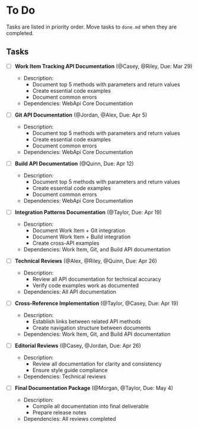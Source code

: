 # To Do

Tasks are listed in priority order. Move tasks to `done.md` when they are completed.

## Tasks

- [ ] **Work Item Tracking API Documentation** (@Casey, @Riley, Due: Mar 29)
  - Description:
    - Document top 5 methods with parameters and return values
    - Create essential code examples
    - Document common errors
  - Dependencies: WebApi Core Documentation

- [ ] **Git API Documentation** (@Jordan, @Alex, Due: Apr 5)
  - Description:
    - Document top 5 methods with parameters and return values
    - Create essential code examples
    - Document common errors
  - Dependencies: WebApi Core Documentation

- [ ] **Build API Documentation** (@Quinn, Due: Apr 12)
  - Description:
    - Document top 5 methods with parameters and return values
    - Create essential code examples
    - Document common errors
  - Dependencies: WebApi Core Documentation

- [ ] **Integration Patterns Documentation** (@Taylor, Due: Apr 19)
  - Description:
    - Document Work Item + Git integration
    - Document Work Item + Build integration
    - Create cross-API examples
  - Dependencies: Work Item, Git, and Build API documentation

- [ ] **Technical Reviews** (@Alex, @Riley, @Quinn, Due: Apr 26)
  - Description:
    - Review all API documentation for technical accuracy
    - Verify code examples work as documented
  - Dependencies: All API documentation


- [ ] **Cross-Reference Implementation** (@Taylor, @Casey, Due: Apr 19)
  - Description:
    - Establish links between related API methods
    - Create navigation structure between documents
  - Dependencies: Work Item, Git, and Build API documentation

- [ ] **Editorial Reviews** (@Casey, @Jordan, Due: Apr 26)
  - Description:
    - Review all documentation for clarity and consistency
    - Ensure style guide compliance
  - Dependencies: Technical reviews

- [ ] **Final Documentation Package** (@Morgan, @Taylor, Due: May 4)
  - Description:
    - Compile all documentation into final deliverable
    - Prepare release notes
  - Dependencies: All reviews completed 